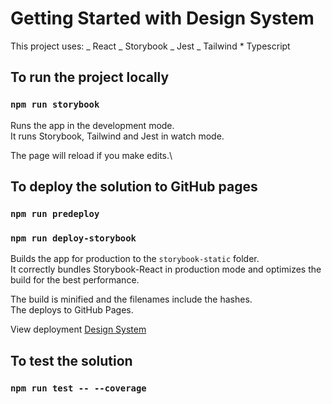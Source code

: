 # Getting Started with Design System

This project uses:
_ React
_ Storybook
_ Jest
_ Tailwind \* Typescript

## To run the project locally

### `npm run storybook`

Runs the app in the development mode.\
It runs Storybook, Tailwind and Jest in watch mode.

The page will reload if you make edits.\

## To deploy the solution to GitHub pages

### `npm run predeploy`

### `npm run deploy-storybook`

Builds the app for production to the `storybook-static` folder.\
It correctly bundles Storybook-React in production mode and optimizes the build for the best performance.

The build is minified and the filenames include the hashes.\
The deploys to GitHub Pages.

View deployment [Design System](https://sgdavid2719.github.io/DesignSystem/)

## To test the solution

### `npm run test -- --coverage`
